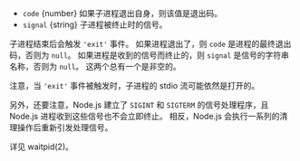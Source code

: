 <!-- YAML
added: v0.1.90
-->

* `code` {number} 如果子进程退出自身，则该值是退出码。
* `signal` {string} 子进程被终止时的信号。

子进程结束后会触发 `'exit'` 事件。
如果进程退出了，则 `code` 是进程的最终退出码，否则为 `null`。
如果进程是收到的信号而终止的，则 `signal` 是信号的字符串名称，否则为 `null`。
这两个总有一个是非空的。

注意，当 `'exit'` 事件被触发时，子进程的 stdio 流可能依然是打开的。

另外，还要注意，Node.js 建立了 `SIGINT` 和 `SIGTERM` 的信号处理程序，且 Node.js 进程收到这些信号也不会立即终止。
相反，Node.js 会执行一系列的清理操作后重新引发处理信号。

详见 waitpid(2)。

